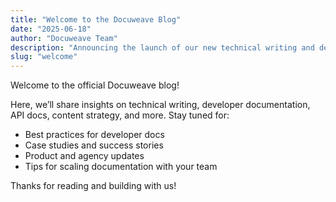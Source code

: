 ```yaml
---
title: "Welcome to the Docuweave Blog"
date: "2025-06-18"
author: "Docuweave Team"
description: "Announcing the launch of our new technical writing and developer docs blog."
slug: "welcome"
---
```


Welcome to the official Docuweave blog!

Here, we’ll share insights on technical writing, developer documentation, API docs, content strategy, and more. Stay tuned for:

- Best practices for developer docs
- Case studies and success stories
- Product and agency updates
- Tips for scaling documentation with your team

Thanks for reading and building with us!
